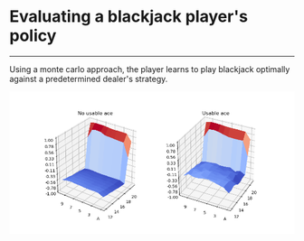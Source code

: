 # Evaluating a blackjack player's policy
---

Using a monte carlo approach, the player learns to play blackjack optimally against a predetermined dealer's strategy.

![fvmc blackjack plots](fvmc_500000.png)